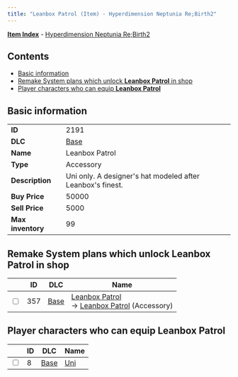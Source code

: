 ```yaml
---
title: "Leanbox Patrol (Item) - Hyperdimension Neptunia Re;Birth2"
---
```


[**Item Index**](/neptunia/rb2/item/index.html) - [Hyperdimension Neptunia Re;Birth2](/neptunia/rb2)

## Contents

- [Basic information](#basic-information)
- [Remake System plans which unlock **Leanbox Patrol** in shop](#remake-system-plans-which-unlock-leanbox-patrol-in-shop)
- [Player characters who can equip **Leanbox Patrol**](#player-characters-who-can-equip-leanbox-patrol)

## Basic information

|   |   |
| -- | -- |
| **ID** | 2191 |
| **DLC** | [Base](/neptunia/rb2/dlc/0-base.html) |
| **Name** | Leanbox Patrol |
| **Type** | Accessory |
| **Description** | Uni only. A designer's hat modeled after Leanbox's finest. |
| **Buy Price** | 50000 |
| **Sell Price** | 5000 |
| **Max inventory** | 99 |

## Remake System plans which unlock **Leanbox Patrol** in shop

|    | ID | DLC | Name |
| -- | -- | --- | ---- |
| <input type="checkbox" id="rb2-remake-0-357" class="trackbox" /> | 357 | [Base](/neptunia/rb2/dlc/0-base.html) | [Leanbox Patrol](/neptunia/rb2/remake/0-357-leanbox-patrol.html)<br />→ [Leanbox Patrol](/neptunia/rb2/item/0-2191-leanbox-patrol.html) (Accessory) |

## Player characters who can equip **Leanbox Patrol**

|    | ID | DLC | Name |
| -- | -- | --- | ---- |
| <input type="checkbox" id="rb2-player-0-8" class="trackbox" /> | 8 | [Base](/neptunia/rb2/dlc/0-base.html) | [Uni](/neptunia/rb2/player/0-8-uni.html) |